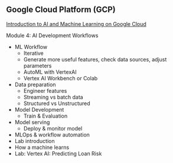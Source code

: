 ## Google Cloud Platform (GCP)

[Introduction to AI and Machine Learning on Google Cloud](https://www.coursera.org/learn/introduction-to-ai-and-machine-learning-on-google-cloud/home/welcome)

Module 4: AI Development Workflows
- ML Workflow
    - Iterative
    - Generate more useful features, check data sources, adjust parameters
    - AutoML with VertexAI
    - Vertex AI Workbench or Colab
- Data preparation 
    - Engineer features
    - Streaming vs batch data
    - Structured vs Unstructured 
- Model Development 
    - Train & Evaluation
- Model serving
    - Deploy & monitor model
- MLOps & workflow automation
- Lab introduction
- How a machine learns
- Lab: Vertex AI: Predicting Loan Risk
